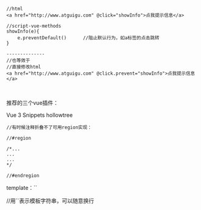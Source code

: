 

```
//html
<a href="http://www.atguigu.com" @click="showInfo">点我提示信息</a>

//script-vue-methods
showInfo(e){
	e.preventDefault()		//阻止默认行为，如a标签的点击跳转
}

--------------
//也等效于
//直接修改html
<a href="http://www.atguigu.com" @click.prevent="showInfo">点我提示信息</a>
```

​	

推荐的三个vue插件：

Vue 3 Snippets	hollowtree



```
//有时候注释折叠不了可用region实现：

//#region

/*...
...
...
*/

//#endregion
```



template：``

//用``表示模板字符串，可以随意换行
